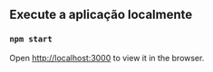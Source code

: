 ##  Execute a aplicação localmente

### `npm start`

Open [http://localhost:3000](http://localhost:3000) to view it in the browser.


